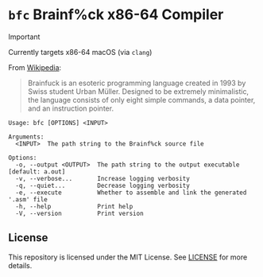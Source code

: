 # `bfc` Brainf%ck x86-64 Compiler

> [!IMPORTANT]
> Currently targets x86-64 macOS (via `clang`)

From [Wikipedia](https://en.wikipedia.org/wiki/Brainfuck):

> Brainfuck is an esoteric programming language created in 1993 by Swiss student
> Urban Müller. Designed to be extremely minimalistic, the language consists
> of only eight simple commands, a data pointer, and an instruction pointer.

```
Usage: bfc [OPTIONS] <INPUT>

Arguments:
  <INPUT>  The path string to the Brainf%ck source file

Options:
  -o, --output <OUTPUT>  The path string to the output executable [default: a.out]
  -v, --verbose...       Increase logging verbosity
  -q, --quiet...         Decrease logging verbosity
  -e, --execute          Whether to assemble and link the generated '.asm' file
  -h, --help             Print help
  -V, --version          Print version
```

## License

This repository is licensed under the MIT License. See [LICENSE](./LICENSE) for
more details.
